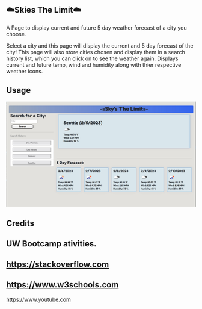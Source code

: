 ## ☁️Skies The Limit☁️

A Page to display current and future 5 day weather forecast of a city you choose.

Select a city and this page will display the current and 5 day forecast of the city!
This page will also store cities chosen and display them in a search history list, which you can click on to see the weather again.
Displays current and future temp, wind and humidity along with thier respective weather icons.



## Usage
 
![alt text](./assets/SkysTheLimitSnipp.jpg)

## Credits
UW Bootcamp ativities.
-
https://stackoverflow.com
-
https://www.w3schools.com
-
https://www.youtube.com
